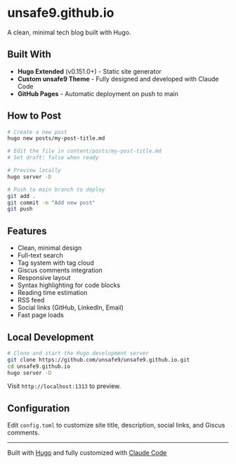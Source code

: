 # unsafe9.github.io

A clean, minimal tech blog built with Hugo.

## Built With

- **Hugo Extended** (v0.151.0+) - Static site generator
- **Custom unsafe9 Theme** - Fully designed and developed with Claude Code
- **GitHub Pages** - Automatic deployment on push to main

## How to Post

```bash
# Create a new post
hugo new posts/my-post-title.md

# Edit the file in content/posts/my-post-title.md
# Set draft: false when ready

# Preview locally
hugo server -D

# Push to main branch to deploy
git add .
git commit -m "Add new post"
git push
```

## Features

- Clean, minimal design
- Full-text search
- Tag system with tag cloud
- Giscus comments integration
- Responsive layout
- Syntax highlighting for code blocks
- Reading time estimation
- RSS feed
- Social links (GitHub, LinkedIn, Email)
- Fast page loads

## Local Development

```bash
# Clone and start the Hugo development server
git clone https://github.com/unsafe9/unsafe9.github.io.git
cd unsafe9.github.io
hugo server -D
```

Visit `http://localhost:1313` to preview.

## Configuration

Edit `config.toml` to customize site title, description, social links, and Giscus comments.

---

Built with [Hugo](https://gohugo.io/) and fully customized with [Claude Code](https://claude.com/claude-code)
